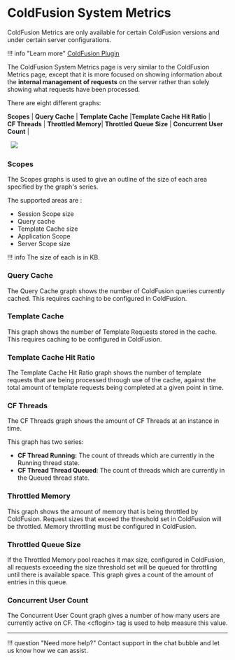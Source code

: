 # ColdFusion System Metrics

ColdFusion Metrics are only available for certain ColdFusion versions
and under certain server configurations.

!!! info "Learn more"
    [ColdFusion Plugin](../Plugins/FusionReactor-ColdFusion-Plugin.md)

The ColdFusion System Metrics page is very similar to the ColdFusion
Metrics page, except that it is more focused on showing information
about the **internal management of requests** on the server rather than
solely showing what requests have been processed.

There are eight different graphs: 

**Scopes** | **Query Cache** | **Template Cache** |**Template Cache Hit Ratio** | <br>
**CF Threads** | **Throttled Memory**| **Throttled Queue Size** | **Concurrent User Count** |  

 
![](/frdocs/attachments/245549451/245549457.png)

### Scopes

The Scopes graphs is used to give an outline of the size of each area
specified by the graph's series. 

The supported areas are :

-   Session Scope size
-   Query cache
-   Template Cache size
-   Application Scope
-   Server Scope size

!!! info 
    The size of each is in KB.

### Query Cache

The Query Cache graph shows the number of ColdFusion queries currently
cached. This requires caching to be configured in ColdFusion.

### Template Cache

This graph shows the number of Template Requests stored in the cache.
This requires caching to be configured in ColdFusion.

### Template Cache Hit Ratio

The Template Cache Hit Ratio graph shows the number of template requests
that are being processed through use of the cache, against the total
amount of template requests being completed at a given point in time.

### CF Threads

The CF Threads graph shows the amount of CF Threads at an instance in
time. 

This graph has two series:

-   **CF Thread Running:** The count of threads which are currently in
    the Running thread state.
-   **CF Thread Thread Queued**: The count of threads which are
    currently in the Queued thread state.

### Throttled Memory

This graph shows the amount of memory that is being throttled by
ColdFusion. Request sizes that exceed the threshold set in ColdFusion
will be throttled. Memory throttling must be configured in ColdFusion.

### Throttled Queue Size

If the Throttled Memory pool reaches it max size, configured in
ColdFusion, all requests exceeding the size threshold set will be queued
for throttling until there is available space. This graph gives a count
of the amount of entries in this queue.

### Concurrent User Count

The Concurrent User Count graph gives a number of how many users are
currently active on CF. The &lt;cflogin&gt; tag is used to help measure
this value.

___

!!! question "Need more help?"
    Contact support in the chat bubble and let us know how we can assist.
